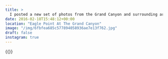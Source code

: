 ```yaml
---
title: >
  I posted a new set of photos from the Grand Canyon and surrounding areas.https://medium.com/8city-magazine/chapter-2-grand-canyon-b60af12edc41#.ht2zuqf0r#vsco #VSCOfilm #landscape #grandcanyon
date: 2016-02-18T15:48:12+00:00
location: "Eagle Point At The Grand Canyon"
image: "/img/6fbfea685c577894058936ae7e13f762.jpg"
draft: false
instagram: true
---
```


{{<photo src="/img/6fbfea685c577894058936ae7e13f762.jpg">}}
